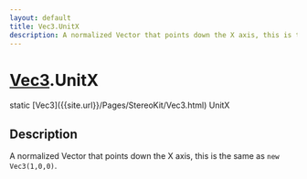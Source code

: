 ```yaml
---
layout: default
title: Vec3.UnitX
description: A normalized Vector that points down the X axis, this is the same as new Vec3(1,0,0).
---
```

# [Vec3]({{site.url}}/Pages/StereoKit/Vec3.html).UnitX

<div class='signature' markdown='1'>
static [Vec3]({{site.url}}/Pages/StereoKit/Vec3.html) UnitX
</div>

## Description
A normalized Vector that points down the X axis, this is
the same as `new Vec3(1,0,0)`.

